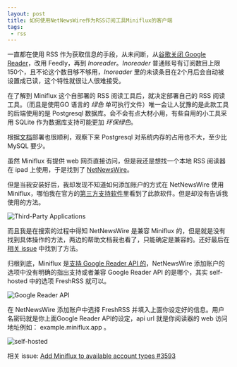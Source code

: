 ```yaml
---
layout: post
title: 如何使用NetNewsWire作为RSS订阅工具Miniflux的客户端
tags:
 - rss
---
```


一直都在使用 RSS 作为获取信息的手段，从未间断，从[谷歌关闭 Google Reader](https://blog.xavierskip.com/2013-04-15-RSS-not-die/)，改用 Feedly，再到 _Inoreader_。_Inoreader_ 普通账号有订阅数目上限150个，且不论这个数目够不够用，_Inoreader_ 里的未读条目在2个月后会自动被设置成已读，这个特性就很让人很难接受。

在了解到 Miniflux 这个自部署的 RSS 阅读工具后，就决定部署自己的 RSS 阅读工具。（而且是使用GO 语言的 *绿色* 单可执行文件）唯一会让人犹豫的是此款工具的后端使用的是 Postgresql 数据库。会不会有点大材小用，有些自用的小工具采用 SQLite 作为数据库支持可能更加 *环保绿色*。

根据[文档](https://miniflux.app/docs/database.html)部署也很顺利，观察下来 Postgresql 对系统内存的占用也不大，至少比 MySQL 要少。

虽然 Miniflux 有提供 web 网页直接访问，但是我还是想找一个本地 RSS 阅读器在 ipad 上使用，于是找到了 [NetNewsWire](https://netnewswire.com/)。

但是当我安装好后，我却发现不知道如何添加账户的方式在 NetNewsWire 使用 Miniflux，哪怕我在官方的[第三方支持软件](https://miniflux.app/docs/apps.html)里看到了此款软件。但是却没有告诉我使用的方法。

![Third-Party Applications](https://f.xavierskip.com/i/4bf46cdc88f99272b28eb18c9ce99d722eb4f38c087bfb5998530d2ffcfa7d3b.jpg)

而且我是在搜索的过程中得知 NetNewsWire 是兼容 Miniflux 的，但是就是没有找到具体操作的方法，两边的帮助文档我也看了，只能确定是兼容的。还好最后在[相关 issue](https://github.com/Ranchero-Software/NetNewsWire/issues/2859#issuecomment-1019066748) 中找到了方法。

归根到底，Miniflux 是[支持 Google Reader API 的](https://miniflux.app/docs/google_reader.html)，NetNewsWire 添加账户的选项中没有明确的指出支持或者兼容 Google Reader API 的是哪个，其实 self-hosted 中的选项 FreshRSS 就可以。

![Google Reader API](https://f.xavierskip.com/i/e055c1f6a4540c2248fe4960fb30a660e40eb1482d8e8c6cd763774f980b59c6.jpg)

在 NetNewsWire 添加账户中选择 FreshRSS 并填入上面你设定好的信息。用户名密码就是你上面Google Reader API的设定，api url 就是你阅读器的 web 访问地址例如： example.miniflux.app 。

![self-hosted](https://f.xavierskip.com/i/3655e20a4ba75a9d0723b1d7b974c839c9331a2514f771c8268d32d0ccefb126.jpg)

相关 issue: [Add Miniflux to available account types #3593](https://github.com/Ranchero-Software/NetNewsWire/issues/3593)